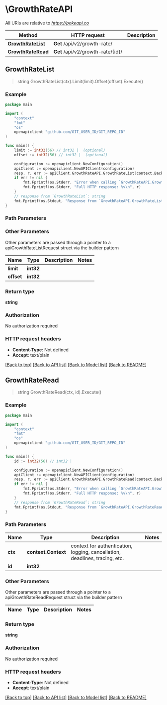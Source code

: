 # \GrowthRateAPI

All URIs are relative to *https://pokeapi.co*

Method | HTTP request | Description
------------- | ------------- | -------------
[**GrowthRateList**](GrowthRateAPI.md#GrowthRateList) | **Get** /api/v2/growth-rate/ | 
[**GrowthRateRead**](GrowthRateAPI.md#GrowthRateRead) | **Get** /api/v2/growth-rate/{id}/ | 



## GrowthRateList

> string GrowthRateList(ctx).Limit(limit).Offset(offset).Execute()



### Example

```go
package main

import (
	"context"
	"fmt"
	"os"
	openapiclient "github.com/GIT_USER_ID/GIT_REPO_ID"
)

func main() {
	limit := int32(56) // int32 |  (optional)
	offset := int32(56) // int32 |  (optional)

	configuration := openapiclient.NewConfiguration()
	apiClient := openapiclient.NewAPIClient(configuration)
	resp, r, err := apiClient.GrowthRateAPI.GrowthRateList(context.Background()).Limit(limit).Offset(offset).Execute()
	if err != nil {
		fmt.Fprintf(os.Stderr, "Error when calling `GrowthRateAPI.GrowthRateList``: %v\n", err)
		fmt.Fprintf(os.Stderr, "Full HTTP response: %v\n", r)
	}
	// response from `GrowthRateList`: string
	fmt.Fprintf(os.Stdout, "Response from `GrowthRateAPI.GrowthRateList`: %v\n", resp)
}
```

### Path Parameters



### Other Parameters

Other parameters are passed through a pointer to a apiGrowthRateListRequest struct via the builder pattern


Name | Type | Description  | Notes
------------- | ------------- | ------------- | -------------
 **limit** | **int32** |  | 
 **offset** | **int32** |  | 

### Return type

**string**

### Authorization

No authorization required

### HTTP request headers

- **Content-Type**: Not defined
- **Accept**: text/plain

[[Back to top]](#) [[Back to API list]](../README.md#documentation-for-api-endpoints)
[[Back to Model list]](../README.md#documentation-for-models)
[[Back to README]](../README.md)


## GrowthRateRead

> string GrowthRateRead(ctx, id).Execute()



### Example

```go
package main

import (
	"context"
	"fmt"
	"os"
	openapiclient "github.com/GIT_USER_ID/GIT_REPO_ID"
)

func main() {
	id := int32(56) // int32 | 

	configuration := openapiclient.NewConfiguration()
	apiClient := openapiclient.NewAPIClient(configuration)
	resp, r, err := apiClient.GrowthRateAPI.GrowthRateRead(context.Background(), id).Execute()
	if err != nil {
		fmt.Fprintf(os.Stderr, "Error when calling `GrowthRateAPI.GrowthRateRead``: %v\n", err)
		fmt.Fprintf(os.Stderr, "Full HTTP response: %v\n", r)
	}
	// response from `GrowthRateRead`: string
	fmt.Fprintf(os.Stdout, "Response from `GrowthRateAPI.GrowthRateRead`: %v\n", resp)
}
```

### Path Parameters


Name | Type | Description  | Notes
------------- | ------------- | ------------- | -------------
**ctx** | **context.Context** | context for authentication, logging, cancellation, deadlines, tracing, etc.
**id** | **int32** |  | 

### Other Parameters

Other parameters are passed through a pointer to a apiGrowthRateReadRequest struct via the builder pattern


Name | Type | Description  | Notes
------------- | ------------- | ------------- | -------------


### Return type

**string**

### Authorization

No authorization required

### HTTP request headers

- **Content-Type**: Not defined
- **Accept**: text/plain

[[Back to top]](#) [[Back to API list]](../README.md#documentation-for-api-endpoints)
[[Back to Model list]](../README.md#documentation-for-models)
[[Back to README]](../README.md)

